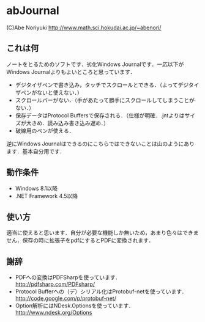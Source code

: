 ﻿abJournal
=========
(C)Abe Noriyuki <http://www.math.sci.hokudai.ac.jp/~abenori/>

## これは何
ノートをとるためのソフトです．劣化Windows Journalです．一応以下がWindows Journalよりもよいところと思っています．
* デジタイザペンで書き込み，タッチでスクロールとできる．（よってデジタイザペンがないと使えない．）
* スクロールバーがない．（手があたって勝手にスクロールしてしまうことがない．）
* 保存データはProtocol Buffersで保存される．（仕様が明確．.jntよりはサイズが大きめ．読み込み書き込み遅め．）
* 破線用のペンが使える．

逆にWindows Journalはできるのにこちらではできないことは山のようにあります．基本自分用です．

## 動作条件
* Windows 8.1以降
* .NET Framework 4.5以降

## 使い方
適当に使えると思います．自分が必要な機能しか無いため，あまり色々はできません．保存の時に拡張子をpdfにするとPDFに変換されます．

## 謝辞
* PDFへの変換はPDFSharpを使っています．
  <http://pdfsharp.com/PDFsharp/>
* Protocol Bufferへの（デ）シリアル化はProtobuf-netを使っています．
  <http://code.google.com/p/protobuf-net/>
* Option解析にはNDesk.Optionsを使っています．
  <http://www.ndesk.org/Options>

